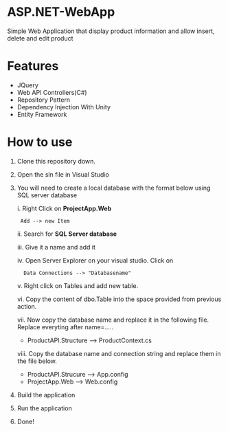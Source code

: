 # ASP.NET-WebApp
Simple Web Application that display product information and allow insert, delete and edit product

# Features

- JQuery
- Web API Controllers(C#)
- Repository Pattern
- Dependency Injection With Unity
- Entity Framework

# How to use

1. Clone this repository down.
2. Open the sln file in Visual Studio
3. You will need to create a local database with the format below using SQL server database 
    
    i. Right Click on **ProjectApp.Web**
    
        Add --> new Item 

    ii.  Search for **SQL Server database**
    
    iii. Give it a name and add it 

    iv.  Open Server Explorer on your visual studio. Click on

         Data Connections --> "Databasename"

    v.   Right click on Tables and add new table.

    vi.   Copy the content of dbo.Table into the space provided from previous action. 

    vii.   Now copy the database name and replace it in the following file. Replace everyting after name=.....

    - ProductAPI.Structure --> ProductContext.cs 

    viii.  Copy the database name and connection string and replace them in the file below.  

    - ProductAPI.Strucure --> App.config
    - ProjectApp.Web --> Web.config

4. Build the application
5. Run the application
6. Done!

